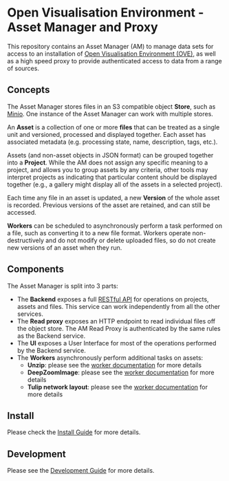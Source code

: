 # Open Visualisation Environment - Asset Manager and Proxy

This repository contains an Asset Manager (AM) to manage data sets for access to an installation of 
[Open Visualisation Environment (OVE)](https://github.com/ove/ove), as well as a high speed 
proxy to provide authenticated access to data from a range of sources.

[//]: # (These are then authenticated through the Authentication manager in order to ensure no direct access to a data set by unauthenticated users.)

## Concepts

The Asset Manager stores files in an S3 compatible object **Store**, such as [Minio](http://minio.io).
One instance of the Asset Manager can work with multiple stores.

An **Asset** is a collection of one or more **files** that can be treated as a single unit and versioned, processed
and displayed together. Each asset has associated metadata (e.g. processing state, name, description, tags, etc.).

Assets (and non-asset objects in JSON format) can be grouped together into a **Project**.
While the AM does not assign any specific meaning to a project, and allows you to group assets by any criteria, other
tools may interpret projects as indicating that particular content should be displayed together (e.g., a gallery might
display all of the assets in a selected project).

Each time any file in an asset is updated, a new **Version** of the whole asset is recorded. Previous versions of the
asset are retained, and can still be accessed.

**Workers** can be scheduled to asynchronously perform a task performed on a file, such as converting it to a new file
format. Workers operate non-destructively and do not modify or delete uploaded files, so do not create new versions of
an asset when they run.
 

## Components

The Asset Manager is split into 3 parts:

- The **Backend** exposes a full [RESTful API](docs/API.md) for operations on projects, assets and files.
This service can work independently from all the other services.
- The **Read proxy** exposes an HTTP endpoint to read individual files off the object store.
The AM Read Proxy is authenticated by the same rules as the Backend service.
- The **UI** exposes a User Interface for most of the operations performed by the Backend service.
- The **Workers** asynchronously perform additional tasks on assets:
    - **Unzip**: please see the [worker documentation](docs/workers/ZipWorker.md) for more details  
    - **DeepZoomImage**: please see the [worker documentation](docs/workers/DeepZoomImageWorker.md) for more details  
    - **Tulip network layout**: please see the [worker documentation](docs/workers/Tulip.md) for more details

## Install

Please check the [Install Guide](docs/Install.md) for more details.

## Development

Please see the [Development Guide](docs/Development.md) for more details.

